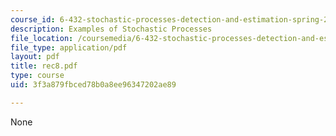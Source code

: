 ```yaml
---
course_id: 6-432-stochastic-processes-detection-and-estimation-spring-2004
description: Examples of Stochastic Processes
file_location: /coursemedia/6-432-stochastic-processes-detection-and-estimation-spring-2004/3f3a879fbced78b0a8ee96347202ae89_rec8.pdf
file_type: application/pdf
layout: pdf
title: rec8.pdf
type: course
uid: 3f3a879fbced78b0a8ee96347202ae89

---
```

None